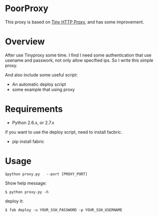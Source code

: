 PoorProxy
=============

This proxy is based on [Tiny HTTP Proxy](https://github.com/tkmunzwa/Tiny-HTTP-Proxy), 
and has some  improvement.



Overview
===============

After use Tinyproxy some time. I find I need some authentication that use usename
and passwork, not only allow specified ips. So I write this simple proxy.

And also include some useful script:

 * An automatic deploy script 
 * some example that using proxy

Requirements
==================

 * Python 2.6.x, or 2.7.x

if you want to use the deploy script, need to install facbric.

 * pip install fabric





Usage
==============

    $python proxy.py   --port [PROXY_PORT] 


Show help message:

    $ python proxy.py -h

deploy it:
    
    $ fab deploy -u YOUR_SSH_PASSWORD -p YOUR_SSH_USERNAME

